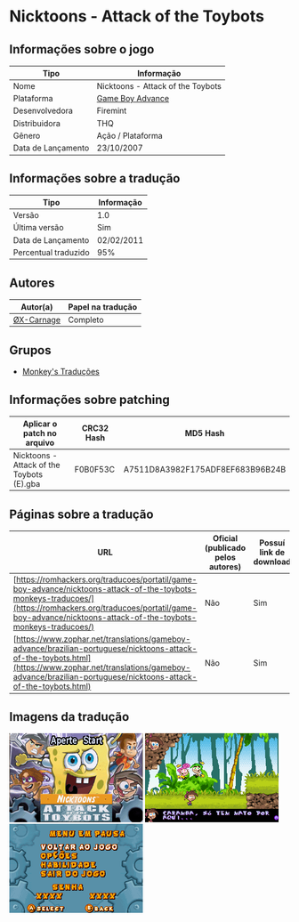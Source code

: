 # Nicktoons - Attack of the Toybots

## Informações sobre o jogo

| Tipo | Informação |
| ----------- | ----------- |
| Nome | Nicktoons \- Attack of the Toybots |
| Plataforma | [Game Boy Advance](../) |
| Desenvolvedora | Firemint |
| Distribuidora | THQ |
| Gênero | Ação / Plataforma |
| Data de Lançamento | 23/10/2007 |

## Informações sobre a tradução

| Tipo | Informação |
| ----------- | ----------- |
| Versão | 1\.0 |
| Última versão | Sim |
| Data de Lançamento | 02/02/2011 |
| Percentual traduzido | 95% |

## Autores

| Autor(a) | Papel na tradução |
| ----------- | ----------- |
| [ØX\-Carnage](../../../autores/x-carnage/) | Completo |

## Grupos

* [Monkey's Traduções](../../../grupos/monkeys-traducoes/)

## Informações sobre patching

| Aplicar o patch no arquivo | CRC32 Hash | MD5 Hash |
| ----------- | ----------- | ----------- |
| Nicktoons \- Attack of the Toybots \(E\)\.gba | F0B0F53C | A7511D8A3982F175ADF8EF683B96B24B |

## Páginas sobre a tradução

| URL | Oficial (publicado pelos autores) | Possuí link de download |
| ----------- | ----------- | ----------- |
| [https://romhackers.org/traducoes/portatil/game-boy-advance/nicktoons-attack-of-the-toybots-monkeys-traducoes/](https://romhackers.org/traducoes/portatil/game-boy-advance/nicktoons-attack-of-the-toybots-monkeys-traducoes/) | Não | Sim |
| [https://www.zophar.net/translations/gameboy-advance/brazilian-portuguese/nicktoons-attack-of-the-toybots.html](https://www.zophar.net/translations/gameboy-advance/brazilian-portuguese/nicktoons-attack-of-the-toybots.html) | Não | Sim |

## Imagens da tradução

![Imagem de exemplo da tradução 1](1.png)
![Imagem de exemplo da tradução 2](2.png)
![Imagem de exemplo da tradução 3](3.png)